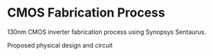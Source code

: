 # CMOS Fabrication Process
130nm CMOS inverter fabrication process using Synopsys Sentaurus.

Proposed physical design and circuit
